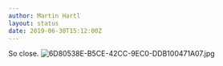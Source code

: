 ```yaml
---
author: Martin Hartl
layout: status
date: 2019-06-30T15:12:00Z
---
```

So close.
![6D80538E-B5CE-42CC-9EC0-DDB100471A07.jpg](http://share.hartl.co/micro/6D80538E-B5CE-42CC-9EC0-DDB100471A07.jpg)